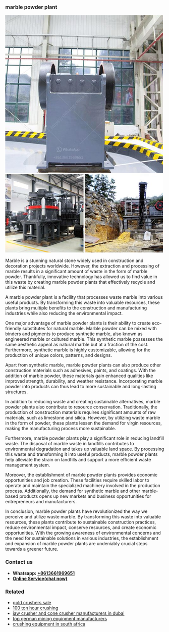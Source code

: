 <h3>marble powder plant</h3><img src='1706753858.jpg' alt=''><p>Marble is a stunning natural stone widely used in construction and decoration projects worldwide. However, the extraction and processing of marble results in a significant amount of waste in the form of marble powder. Thankfully, innovative technology has allowed us to find value in this waste by creating marble powder plants that effectively recycle and utilize this material.</p><p>A marble powder plant is a facility that processes waste marble into various useful products. By transforming this waste into valuable resources, these plants bring multiple benefits to the construction and manufacturing industries while also reducing the environmental impact.</p><p>One major advantage of marble powder plants is their ability to create eco-friendly substitutes for natural marble. Marble powder can be mixed with binders and pigments to produce synthetic marble, also known as engineered marble or cultured marble. This synthetic marble possesses the same aesthetic appeal as natural marble but at a fraction of the cost. Furthermore, synthetic marble is highly customizable, allowing for the production of unique colors, patterns, and designs.</p><p>Apart from synthetic marble, marble powder plants can also produce other construction materials such as adhesives, paints, and coatings. With the addition of marble powder, these materials gain enhanced qualities like improved strength, durability, and weather resistance. Incorporating marble powder into products can thus lead to more sustainable and long-lasting structures.</p><p>In addition to reducing waste and creating sustainable alternatives, marble powder plants also contribute to resource conservation. Traditionally, the production of construction materials requires significant amounts of raw materials, such as limestone and silica. However, by utilizing waste marble in the form of powder, these plants lessen the demand for virgin resources, making the manufacturing process more sustainable.</p><p>Furthermore, marble powder plants play a significant role in reducing landfill waste. The disposal of marble waste in landfills contributes to environmental degradation and takes up valuable land space. By processing this waste and transforming it into useful products, marble powder plants help alleviate the strain on landfills and support a more efficient waste management system.</p><p>Moreover, the establishment of marble powder plants provides economic opportunities and job creation. These facilities require skilled labor to operate and maintain the specialized machinery involved in the production process. Additionally, the demand for synthetic marble and other marble-based products opens up new markets and business opportunities for entrepreneurs and manufacturers.</p><p>In conclusion, marble powder plants have revolutionized the way we perceive and utilize waste marble. By transforming this waste into valuable resources, these plants contribute to sustainable construction practices, reduce environmental impact, conserve resources, and create economic opportunities. With the growing awareness of environmental concerns and the need for sustainable solutions in various industries, the establishment and expansion of marble powder plants are undeniably crucial steps towards a greener future.</p><h3>Contact us</h3><ul><li><strong>Whatsapp:&nbsp;<a href="https://wa.me/8613661969651">+8613661969651</a></strong></li><li><a href="https://swt.shibang-china.com/?git&amp;zhl&amp;marble powder plant"><strong>Online Service(chat now)</strong></a></li></ul><h3>Related</h3><ul><li><a href='gold crushers sale.md'>gold crushers sale</a></li><li><a href='100 ton hour crushing.md'>100 ton hour crushing</a></li><li><a href='jaw crusher and cone crusher manufacturers in dubai.md'>jaw crusher and cone crusher manufacturers in dubai</a></li><li><a href='top german mining equipment manufacturers.md'>top german mining equipment manufacturers</a></li><li><a href='crushing equipment in south africa.md'>crushing equipment in south africa</a></li></ul>